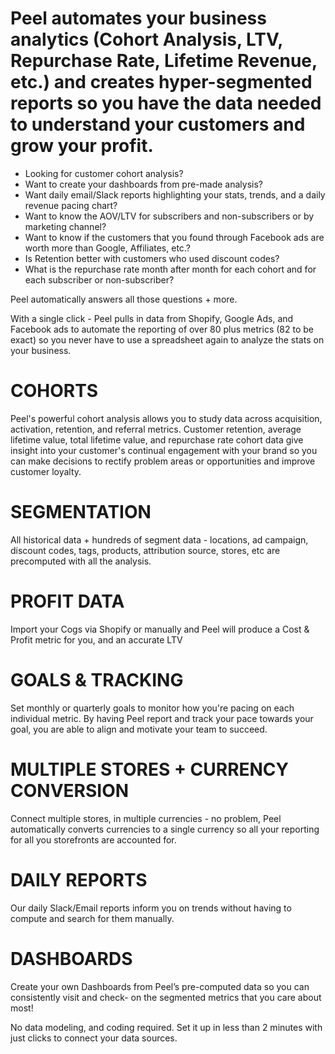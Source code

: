 # Peel automates your business analytics (Cohort Analysis, LTV, Repurchase Rate, Lifetime Revenue, etc.) and creates hyper-segmented reports so you have the data needed to understand your customers and grow your profit.

* Looking for customer cohort analysis?
* Want to create your dashboards from pre-made analysis?
* Want daily email/Slack reports highlighting your stats, trends, and a daily revenue pacing chart?
* Want to know the AOV/LTV for subscribers and non-subscribers or by marketing channel?
* Want to know if the customers that you found through Facebook ads are worth more than Google, Affiliates, etc.?
* Is Retention better with customers who used discount codes?
* What is the repurchase rate month after month for each cohort and for each subscriber or non-subscriber?

Peel automatically answers all those questions + more.

With a single click - Peel pulls in data from Shopify, Google Ads, and Facebook ads to automate the reporting of over 80 plus metrics (82 to be exact) so you never have to use a spreadsheet again to analyze the stats on your business.

# COHORTS
Peel's powerful cohort analysis allows you to study data across acquisition, activation, retention, and referral metrics. Customer retention, average lifetime value, total lifetime value, and repurchase rate cohort data give insight into your customer's continual engagement with your brand so you can make decisions to rectify problem areas or opportunities and improve customer loyalty.

# SEGMENTATION
All historical data + hundreds of segment data - locations, ad campaign, discount codes, tags, products, attribution source, stores, etc are precomputed with all the analysis.

# PROFIT DATA
Import your Cogs via Shopify or manually and Peel will produce a Cost & Profit metric for you, and an accurate LTV

# GOALS & TRACKING
Set monthly or quarterly goals to monitor how you're pacing on each individual metric. By having Peel report and track your pace towards your goal, you are able to align and motivate your team to succeed.

# MULTIPLE STORES + CURRENCY CONVERSION
Connect multiple stores, in multiple currencies - no problem, Peel automatically converts currencies to a single currency so all your reporting for all you storefronts are accounted for.

# DAILY REPORTS
Our daily Slack/Email reports inform you on trends without having to compute and search for them manually.

# DASHBOARDS
Create your own Dashboards from Peel’s pre-computed data so you can consistently visit and check- on the segmented metrics that you care about most!

No data modeling, and coding required. Set it up in less than 2 minutes with just clicks to connect your data sources.

